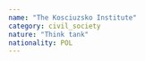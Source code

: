 ```yaml
---
name: "The Kosciuzsko Institute"
category: civil_society
nature: "Think tank"
nationality: POL
---
```

    